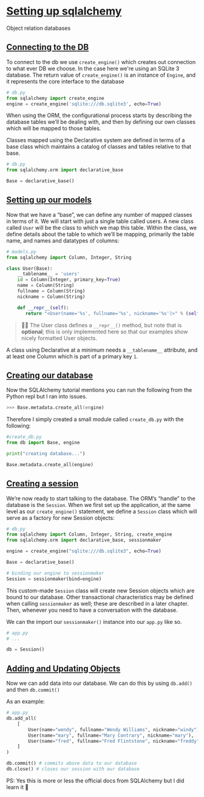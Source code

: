 # [Setting up sqlalchemy](https://docs.sqlalchemy.org/en/14/orm/tutorial.html#object-relational-tutorial-1-x-api)

Object relation databases

## [Connecting to the DB](https://docs.sqlalchemy.org/en/14/orm/tutorial.html#connecting)

To connect to the db we use `create_engine()` which creates out connection to what ever DB we choose. In the case here we're using an SQLite 3 database. The return value of `create_engine()` is an instance of `Engine`, and it represents the core interface to the database

```python
# db.py
from sqlalchemy import create_engine
engine = create_engine('sqlite:///db.sqlite3', echo=True)
```

When using the ORM, the configurational process starts by describing the database tables we’ll be dealing with, and then by defining our own classes which will be mapped to those tables.

Classes mapped using the Declarative system are defined in terms of a base class which maintains a catalog of classes and tables relative to that base.

```python
# db.py
from sqlalchemy.orm import declarative_base

Base = declarative_base()
```

## [Setting up our models](https://docs.sqlalchemy.org/en/14/orm/tutorial.html#declare-a-mapping)

Now that we have a “base”, we can define any number of mapped classes in terms of it. We will start with just a single table called users. A new class called `User` will be the class to which we map this table. Within the class, we define details about the table to which we’ll be mapping, primarily the table name, and names and datatypes of columns:

```python
# models.py
from sqlalchemy import Column, Integer, String

class User(Base):
    __tablename__ = 'users'
    id = Column(Integer, primary_key=True)
    name = Column(String)
    fullname = Column(String)
    nickname = Column(String)

    def __repr__(self):
       return "<User(name='%s', fullname='%s', nickname='%s')>" % (self.name, self.fullname, self.nickname)
```

> ☝🏼 The User class defines a `__repr__()` method, but note that is **optional**; this is only implemented here so that our examples show nicely formatted User objects.

A class using Declarative at a minimum needs a `__tablename__` attribute, and at least one Column which is part of a primary key `1`. 

## [Creating our database](https://docs.sqlalchemy.org/en/14/orm/tutorial.html#create-a-schema)

Now the SQLAlchemy tutorial mentions you can run the following from the Python repl but I ran into issues.

```zsh
>>> Base.metadata.create_all(engine)
```

Therefore I simply created a small module called `create_db.py` with the following:

```python
#create_db.py
from db import Base, engine

print("creating database...")

Base.metadata.create_all(engine)
```

## [Creating a session](https://docs.sqlalchemy.org/en/14/orm/tutorial.html#creating-a-session)

We’re now ready to start talking to the database. The ORM’s “handle” to the database is the `Session`. When we first set up the application, at the same level as our `create_engine()` statement, we define a `Session` class which will serve as a factory for new Session objects:

```python
# db.py
from sqlalchemy import Column, Integer, String, create_engine
from sqlalchemy.orm import declarative_base, sessionmaker

engine = create_engine("sqlite:///db.sqlite3", echo=True)

Base = declarative_base()

# binding our engine to sessionmaker
Session = sessionmaker(bind=engine)
```

This custom-made `Session` class will create new Session objects which are bound to our database. Other transactional characteristics may be defined when calling `sessionmaker` as well; these are described in a later chapter. Then, whenever you need to have a conversation with the database.

We can the import our `sessionmaker()` instance into our `app.py` like so. 

```python
# app.py
# ...

db = Session()
```

## [Adding and Updating Objects](https://docs.sqlalchemy.org/en/14/orm/tutorial.html#adding-and-updating-objects)

Now we can add data into our database. We can do this by using `db.add()` and then `db.commit()`

As an example:

```python
# app.py
db.add_all(
    [
        User(name="wendy", fullname="Wendy Williams", nickname="windy"),
        User(name="mary", fullname="Mary Contrary", nickname="mary"),
        User(name="fred", fullname="Fred Flintstone", nickname="freddy"),
    ]
)

db.commit() # commits above data to our database
db.close() # closes our session with our database
```

PS: Yes this is more or less the official docs from SQLAlchemy but I did learn it 🤣